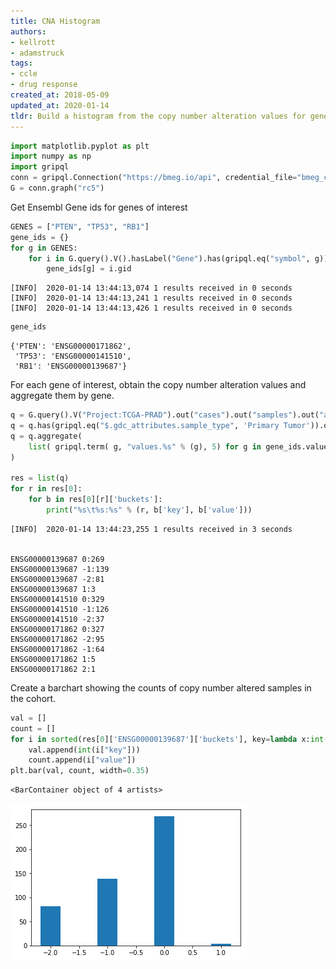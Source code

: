 ```yaml
---
title: CNA Histogram
authors:
- kellrott
- adamstruck
tags:
- ccle
- drug response
created_at: 2018-05-09
updated_at: 2020-01-14
tldr: Build a histogram from the copy number alteration values for genes in a TCGA cohort
---
```


```python
import matplotlib.pyplot as plt
import numpy as np
import gripql
conn = gripql.Connection("https://bmeg.io/api", credential_file="bmeg_credentials.json")
G = conn.graph("rc5")
```

Get Ensembl Gene ids for genes of interest


```python
GENES = ["PTEN", "TP53", "RB1"]
gene_ids = {}
for g in GENES:
    for i in G.query().V().hasLabel("Gene").has(gripql.eq("symbol", g)):
        gene_ids[g] = i.gid
```

    [INFO]	2020-01-14 13:44:13,074	1 results received in 0 seconds
    [INFO]	2020-01-14 13:44:13,241	1 results received in 0 seconds
    [INFO]	2020-01-14 13:44:13,426	1 results received in 0 seconds



```python
gene_ids
```




    {'PTEN': 'ENSG00000171862',
     'TP53': 'ENSG00000141510',
     'RB1': 'ENSG00000139687'}



For each gene of interest, obtain the copy number alteration values and aggregate them by gene.


```python
q = G.query().V("Project:TCGA-PRAD").out("cases").out("samples").out("aliquots")
q = q.has(gripql.eq("$.gdc_attributes.sample_type", 'Primary Tumor')).out("copy_number_alterations")
q = q.aggregate(
    list( gripql.term( g, "values.%s" % (g), 5) for g in gene_ids.values() )
)

res = list(q)
for r in res[0]:
    for b in res[0][r]['buckets']:
        print("%s\t%s:%s" % (r, b['key'], b['value']))
```

    [INFO]	2020-01-14 13:44:23,255	1 results received in 3 seconds


    ENSG00000139687	0:269
    ENSG00000139687	-1:139
    ENSG00000139687	-2:81
    ENSG00000139687	1:3
    ENSG00000141510	0:329
    ENSG00000141510	-1:126
    ENSG00000141510	-2:37
    ENSG00000171862	0:327
    ENSG00000171862	-2:95
    ENSG00000171862	-1:64
    ENSG00000171862	1:5
    ENSG00000171862	2:1


Create a barchart showing the counts of copy number altered samples in the cohort.


```python
val = []
count = []
for i in sorted(res[0]['ENSG00000139687']['buckets'], key=lambda x:int(x["key"])):
    val.append(int(i["key"]))
    count.append(i["value"])
plt.bar(val, count, width=0.35)
```




    <BarContainer object of 4 artists>




![png](CNA_Histogram_files/CNA_Histogram_8_1.png)



```python

```
